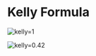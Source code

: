 # Kelly Formula



![kelly=1](https://github.com/mistethereal/KellyFormula/blob/master/Figure_1.png)

![kelly=0.42](https://github.com/mistethereal/KellyFormula/blob/master/Figure_2.png)
